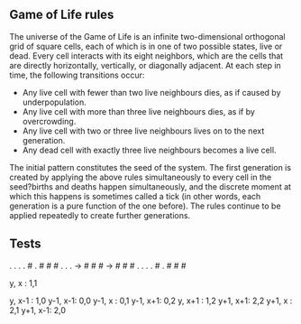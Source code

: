 ## Game of Life rules

The universe of the Game of Life is an infinite two-dimensional orthogonal grid of square cells, each of which is in one of two possible states, live or dead. Every cell interacts with its eight neighbors, which are the cells that are directly horizontally, vertically, or diagonally adjacent. At each step in time, the following transitions occur:

- Any live cell with fewer than two live neighbours dies, as if caused by underpopulation.
- Any live cell with more than three live neighbours dies, as if by overcrowding.
- Any live cell with two or three live neighbours lives on to the next generation.
- Any dead cell with exactly three live neighbours becomes a live cell.

The initial pattern constitutes the seed of the system. The first generation is created by applying the above rules simultaneously to every cell in the seed?births and deaths happen simultaneously, and the discrete moment at which this happens is sometimes called a tick (in other words, each generation is a pure function of the one before). The rules continue to be applied repeatedly to create further generations.

## Tests

. . .    . # .    # # #
. . . -> # # # -> # # #
. . .    . # .    # # #

y, x  : 1,1

y, x-1  : 1,0
y-1, x-1: 0,0
y-1, x  : 0,1
y-1, x+1: 0,2
y, x+1  : 1,2
y+1, x+1: 2,2
y+1, x  : 2,1
y+1, x-1: 2,0
 